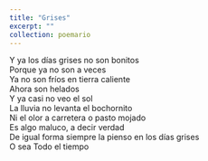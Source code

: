 ```yaml
---
title: "Grises"
excerpt: ""
collection: poemario
---
```



<pr>
Y ya los días grises no son bonitos<br>
Porque ya no son a veces<br>
Ya no son fríos en tierra caliente <br>
Ahora son helados<br>
Y ya casi no veo el sol<br>
La lluvia no levanta el bochornito <br>
Ni el olor a carretera o pasto mojado<br>
</pr><pr>
Es algo maluco, a decir verdad<br>
De igual forma siempre la pienso en los días grises<br>
</pr><pr>
O sea
</pr><pr>
Todo el tiempo
</pr>
